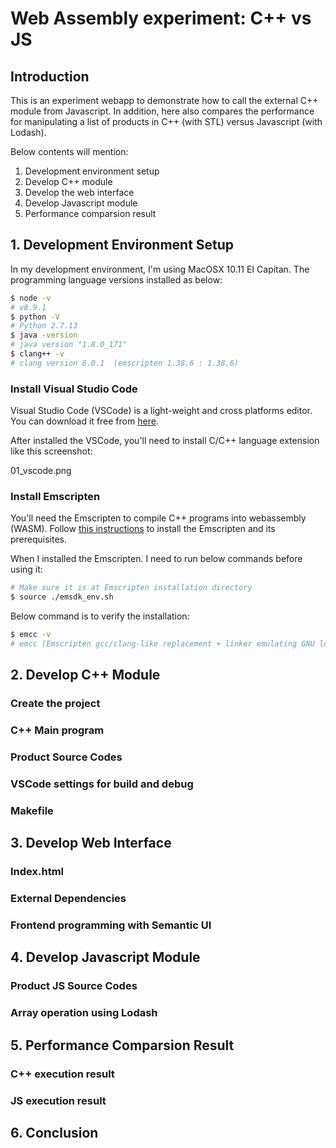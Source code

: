 # Web Assembly experiment: C++ vs JS

## Introduction

This is an experiment webapp to demonstrate how to call the external C++ module from Javascript. In addition, here also compares the performance for manipulating a list of products in C++ (with STL) versus Javascript (with Lodash).

Below contents will mention:
1. Development environment setup
2. Develop C++ module
3. Develop the web interface
4. Develop Javascript module
5. Performance comparsion result

## 1. Development Environment Setup

In my development environment, I'm using MacOSX 10.11 EI Capitan. The programming language versions installed as below:

```bash
$ node -v
# v8.9.1
$ python -V
# Python 2.7.13
$ java -version
# java version "1.8.0_171"
$ clang++ -v
# clang version 6.0.1  (emscripten 1.38.6 : 1.38.6)
```

### Install Visual Studio Code

Visual Studio Code (VSCode) is a light-weight and cross platforms editor. You can download it free from [here](https://code.visualstudio.com/).

After installed the VSCode, you'll need to install C/C++ language extension like this screenshot:

01_vscode.png

### Install Emscripten

You'll need the Emscripten to compile C++ programs into webassembly (WASM). Follow [this instructions](http://kripken.github.io/emscripten-site/docs/getting_started/downloads.html) to install the Emscripten and its prerequisites.

When I installed the Emscripten. I need to run below commands before using it:
```bash
# Make sure it is at Emscripten installation directory
$ source ./emsdk_env.sh
```

Below command is to verify the installation:
```bash
$ emcc -v
# emcc (Emscripten gcc/clang-like replacement + linker emulating GNU ld) 1.38.6
```

## 2. Develop C++ Module

### Create the project

### C++ Main program

### Product Source Codes

### VSCode settings for build and debug

### Makefile

## 3. Develop Web Interface

### Index.html

### External Dependencies

### Frontend programming with Semantic UI

## 4. Develop Javascript Module

### Product JS Source Codes

### Array operation using Lodash

## 5. Performance Comparsion Result

### C++ execution result

### JS execution result

## 6. Conclusion

